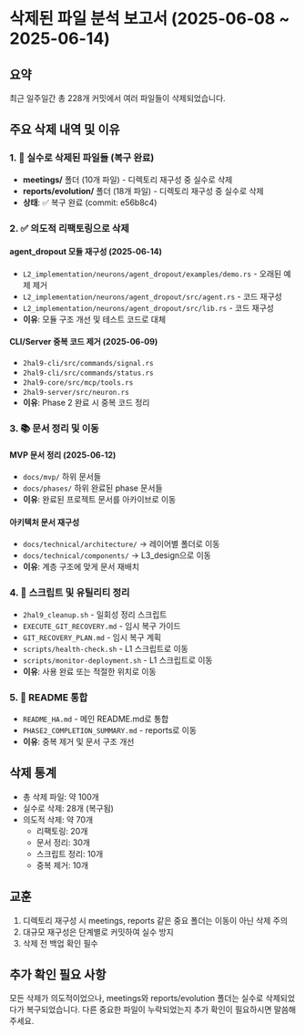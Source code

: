 # 삭제된 파일 분석 보고서 (2025-06-08 ~ 2025-06-14)

## 요약
최근 일주일간 총 228개 커밋에서 여러 파일들이 삭제되었습니다.

## 주요 삭제 내역 및 이유

### 1. 🚨 실수로 삭제된 파일들 (복구 완료)
- **meetings/** 폴더 (10개 파일) - 디렉토리 재구성 중 실수로 삭제
- **reports/evolution/** 폴더 (18개 파일) - 디렉토리 재구성 중 실수로 삭제
- **상태**: ✅ 복구 완료 (commit: e56b8c4)

### 2. ✅ 의도적 리팩토링으로 삭제
#### agent_dropout 모듈 재구성 (2025-06-14)
- `L2_implementation/neurons/agent_dropout/examples/demo.rs` - 오래된 예제 제거
- `L2_implementation/neurons/agent_dropout/src/agent.rs` - 코드 재구성
- `L2_implementation/neurons/agent_dropout/src/lib.rs` - 코드 재구성
- **이유**: 모듈 구조 개선 및 테스트 코드로 대체

#### CLI/Server 중복 코드 제거 (2025-06-09)
- `2hal9-cli/src/commands/signal.rs`
- `2hal9-cli/src/commands/status.rs`
- `2hal9-core/src/mcp/tools.rs`
- `2hal9-server/src/neuron.rs`
- **이유**: Phase 2 완료 시 중복 코드 정리

### 3. 📚 문서 정리 및 이동
#### MVP 문서 정리 (2025-06-12)
- `docs/mvp/` 하위 문서들
- `docs/phases/` 하위 완료된 phase 문서들
- **이유**: 완료된 프로젝트 문서를 아카이브로 이동

#### 아키텍처 문서 재구성
- `docs/technical/architecture/` → 레이어별 폴더로 이동
- `docs/technical/components/` → L3_design으로 이동
- **이유**: 계층 구조에 맞게 문서 재배치

### 4. 🧹 스크립트 및 유틸리티 정리
- `2hal9_cleanup.sh` - 일회성 정리 스크립트
- `EXECUTE_GIT_RECOVERY.md` - 임시 복구 가이드
- `GIT_RECOVERY_PLAN.md` - 임시 복구 계획
- `scripts/health-check.sh` - L1 스크립트로 이동
- `scripts/monitor-deployment.sh` - L1 스크립트로 이동
- **이유**: 사용 완료 또는 적절한 위치로 이동

### 5. 🔄 README 통합
- `README_HA.md` - 메인 README.md로 통합
- `PHASE2_COMPLETION_SUMMARY.md` - reports로 이동
- **이유**: 중복 제거 및 문서 구조 개선

## 삭제 통계
- 총 삭제 파일: 약 100개
- 실수로 삭제: 28개 (복구됨)
- 의도적 삭제: 약 70개
  - 리팩토링: 20개
  - 문서 정리: 30개
  - 스크립트 정리: 10개
  - 중복 제거: 10개

## 교훈
1. 디렉토리 재구성 시 meetings, reports 같은 중요 폴더는 이동이 아닌 삭제 주의
2. 대규모 재구성은 단계별로 커밋하여 실수 방지
3. 삭제 전 백업 확인 필수

## 추가 확인 필요 사항
모든 삭제가 의도적이었으나, meetings와 reports/evolution 폴더는 실수로 삭제되었다가 복구되었습니다.
다른 중요한 파일이 누락되었는지 추가 확인이 필요하시면 말씀해주세요.